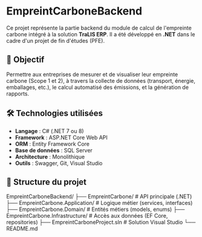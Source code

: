 # EmpreintCarboneBackend

Ce projet représente la partie backend du module de calcul de l'empreinte carbone intégré à la solution **TraLIS ERP**. Il a été développé en **.NET** dans le cadre d'un projet de fin d'études (PFE).

## 🎯 Objectif

Permettre aux entreprises de mesurer et de visualiser leur empreinte carbone (Scope 1 et 2), à travers la collecte de données (transport, énergie, emballages, etc.), le calcul automatisé des émissions, et la génération de rapports.

## 🛠️ Technologies utilisées

- **Langage** : C# (.NET 7 ou 8)
- **Framework** : ASP.NET Core Web API
- **ORM** : Entity Framework Core
- **Base de données** : SQL Server
- **Architecture** : Monolithique
- **Outils** : Swagger, Git, Visual Studio

## 📁 Structure du projet

EmpreintCarboneBackend/
├── EmpreintCarbone/                 # API principale (.NET)
├── EmpreintCarbone.Application/    # Logique métier (services, interfaces)
├── EmpreintCarbone.Domain/         # Entités métiers (models, enums)
├── EmpreintCarbone.Infrastructure/ # Accès aux données (EF Core, repositories)
├── EmpreintCarboneProject.sln      # Solution Visual Studio
└── README.md
